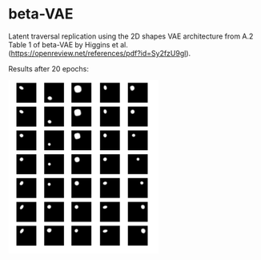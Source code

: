 # beta-VAE

Latent traversal replication using the 2D shapes VAE architecture from A.2 Table 1 of beta-VAE by Higgins et al. 
(https://openreview.net/references/pdf?id=Sy2fzU9gl). 

Results after 20 epochs:

<img src="https://github.com/katalinic/betaVAE/blob/master/latent_traversal.png" width="300">
